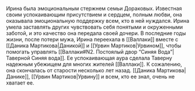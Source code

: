 Ирина была эмоциональным стержнем семьи Дораковых. Известная своим успокаивающим присутствием и сердцем, полным любви, она оказывала эмоциональную поддержку всем, кто в ней нуждался. Ирина умела заставлять других чувствовать себя понятыми и окруженными заботой, и это качество она передала своей дочери. В последние годы жизни, после потери мужа, Ирина переехала в [[Валлаки]] вместе с [[Даника Мартикова|Даникой]] и [[Урвин Мартиков|Урвином]], чтобы помогать управлять [[Валлаки#N2. Постоялый двор “Синяя Вода”|Таверной Синяя вода]]. Ее успокаивающая аура сделала Таверну надежным убежищем для многих жителей [[Валлаки]]. К сожалению, она скончалась от старости несколько лет назад. [[Даника Мартикова|Данике]], [[Урвин Мартиков|Урвину]] и всем, кто ее знал, очень не хватает ее.